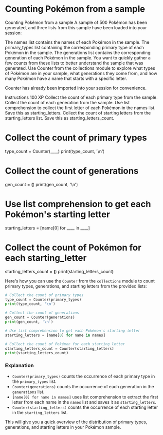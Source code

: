 # Counting Pokémon from a sample

Counting Pokémon from a sample
A sample of 500 Pokémon has been generated, and three lists from this sample have been loaded into your session:

The names list contains the names of each Pokémon in the sample.
The primary_types list containing the corresponding primary type of each Pokémon in the sample.
The generations list contains the corresponding generation of each Pokémon in the sample.
You want to quickly gather a few counts from these lists to better understand the sample that was generated. Use Counter from the collections module to explore what types of Pokémon are in your sample, what generations they come from, and how many Pokémon have a name that starts with a specific letter.

Counter has already been imported into your session for convenience.

Instructions
100 XP
Collect the count of each primary type from the sample.
Collect the count of each generation from the sample.
Use list comprehension to collect the first letter of each Pokémon in the names list. Save this as starting_letters.
Collect the count of starting letters from the starting_letters list. Save this as starting_letters_count.

# Collect the count of primary types
type_count = Counter(____)
print(type_count, '\n')

# Collect the count of generations
gen_count = ____(____)
print(gen_count, '\n')

# Use list comprehension to get each Pokémon's starting letter
starting_letters = [name[0] for ____ in ____]

# Collect the count of Pokémon for each starting_letter
starting_letters_count = ____(____)
print(starting_letters_count)

Here's how you can use the `Counter` from the `collections` module to count primary types, generations, and starting letters from the provided lists:

```python
# Collect the count of primary types
type_count = Counter(primary_types)
print(type_count, '\n')

# Collect the count of generations
gen_count = Counter(generations)
print(gen_count, '\n')

# Use list comprehension to get each Pokémon's starting letter
starting_letters = [name[0] for name in names]

# Collect the count of Pokémon for each starting_letter
starting_letters_count = Counter(starting_letters)
print(starting_letters_count)
```

### Explanation
- `Counter(primary_types)` counts the occurrence of each primary type in the `primary_types` list.
- `Counter(generations)` counts the occurrence of each generation in the `generations` list.
- `[name[0] for name in names]` uses list comprehension to extract the first letter from each name in the `names` list and saves it as `starting_letters`.
- `Counter(starting_letters)` counts the occurrence of each starting letter in the `starting_letters` list.

This will give you a quick overview of the distribution of primary types, generations, and starting letters in your Pokémon sample.
